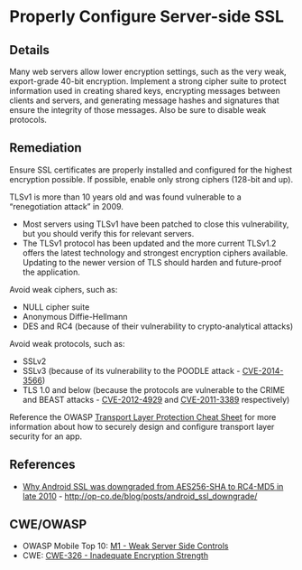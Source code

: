 # Properly Configure Server-side SSL

## Details 

Many web servers allow lower encryption settings, such as the very weak, export-grade 40-bit encryption. Implement a strong cipher suite to protect information used in creating shared keys, encrypting messages between clients and servers, and generating message hashes and signatures that ensure the integrity of those messages. Also be sure to disable weak protocols.

## Remediation

Ensure SSL certificates are properly installed and configured for the highest encryption possible. If possible, enable only strong ciphers (128-bit and up).

TLSv1 is more than 10 years old and was found vulnerable to a “renegotiation attack” in 2009.

* Most servers using TLSv1 have been patched to close this vulnerability, but you should verify this for relevant servers.
* The TLSv1 protocol has been updated and the more current TLSv1.2 offers the latest technology and strongest encryption ciphers available. Updating to the newer version of TLS should harden and future-proof the application.

Avoid weak ciphers, such as:

* NULL cipher suite
* Anonymous Diffie-Hellmann
* DES and RC4 (because of their vulnerability to crypto-analytical attacks)

Avoid weak protocols, such as:

* SSLv2
* SSLv3 (because of its vulnerability to the POODLE attack - [CVE-2014-3566](https://cve.mitre.org/cgi-bin/cvename.cgi?name=cve-2014-3566))
* TLS 1.0 and below (because the protocols are vulnerable to the CRIME and BEAST attacks - [CVE-2012-4929](http://cve.mitre.org/cgi-bin/cvename.cgi?name=cve-2012-4929) and [CVE-2011-3389](https://cve.mitre.org/cgi-bin/cvename.cgi?name=cve-2011-3389) respectively)

Reference the OWASP [Transport Layer Protection Cheat Sheet](https://www.owasp.org/index.php/Transport_Layer_Protection_Cheat_Sheet) for more information about how to securely design and configure transport layer security for an app.

## References 

* [Why Android SSL was downgraded from AES256-SHA to RC4-MD5 in late 2010](http://op-co.de/blog/posts/android_ssl_downgrade/) - http://op-co.de/blog/posts/android_ssl_downgrade/

## CWE/OWASP

 * OWASP Mobile Top 10: [M1 - Weak Server Side Controls](https://www.owasp.org/index.php/Mobile_Top_10_2014-M1)
 * CWE: [CWE-326 - Inadequate Encryption Strength](http://cwe.mitre.org/data/definitions/326.html)

